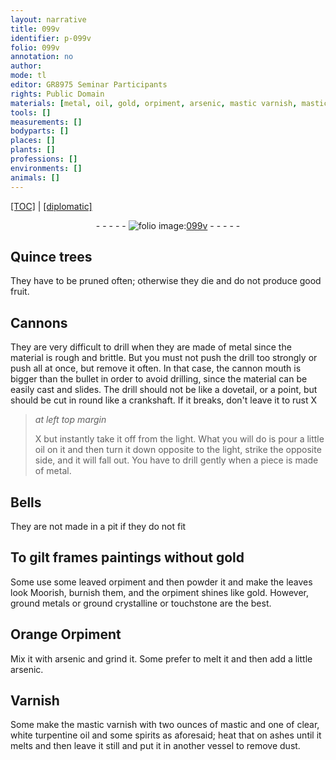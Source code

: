 ```yaml
---
layout: narrative
title: 099v
identifier: p-099v
folio: 099v
annotation: no
author:
mode: tl
editor: GR8975 Seminar Participants
rights: Public Domain
materials: [metal, oil, gold, orpiment, arsenic, mastic varnish, mastic, turpentine oil, spirits, ashes]
tools: []
measurements: []
bodyparts: []
places: []
plants: []
professions: []
environments: []
animals: []
---
```


<p><a href="{{ site.baseurl }}/translation/">[TOC]</a> | <a href="{{ site.baseurl }}/texts/p-099v_tc/" target="_blank">[diplomatic]</a></p><div class="folio" align="center">- - - - - <a href="http://gallica.bnf.fr/ark:/12148/btv1b10500001g/f204.image.r=Recueil%20de%20recettes%20et%20secrets%20concernant%20l'art%20du%20mouleur,%20de%20l'artificier%20et%20du%20peintre " target="_blank"><img src="https://cu-mkp.github.io/2017-workshop-edition/assets/photo-icon.png" alt="folio image: " style="display:inline-block; margin-bottom:-3px;"/>099v</a> - - - - - </div>  
  

## Quince trees

 
They have to be pruned often; otherwise they die and do not produce good fruit.
 
 
  

## Cannons

 
They are very difficult to drill when they are made of <span class="m">metal</span> since the material is rough and brittle. But you must not push the drill too strongly or push all at once, but remove it often. In that case, the cannon mouth is bigger than the bullet in order to avoid drilling, since the material can be easily cast and slides. The drill should not be like a dovetail, or a point, but should be cut in round like a crankshaft. If it breaks, don't leave it to rust X
 
> *at left top margin*
> 
> 
>   X but instantly take it off from the light. What you will do is pour a little <span class="m">oil</span> on it and then turn it down opposite to the light, strike the opposite side, and it will fall out. You have to drill gently when a piece is made of metal.
 
 
  

## Bells

 
They are not made in a pit if they do not fit
 
 
  

## To gilt frames paintings without <span class="m">gold</span>

 
Some use some leaved <span class="m">orpiment</span> and then powder it and make the leaves look Moorish, burnish them, and the <span class="m">orpiment</span> shines like gold. However, ground metals or ground crystalline or touchstone are the best.
 
 
  

## Orange Orpiment

 
Mix it with <span class="m">arsenic</span> and grind it. Some prefer to melt it and then add a little <span class="m">arsenic</span>.
 
 
  

## Varnish

 
Some make the <span class="m">mastic varnish</span> with two ounces of <span class="m">mastic</span> and one of clear, white <span class="m">turpentine oil</span> and some <span class="m">spirits</span> as aforesaid; heat that on <span class="m">ashes</span> until it melts and then leave it still and put it in another vessel to remove dust.
 
